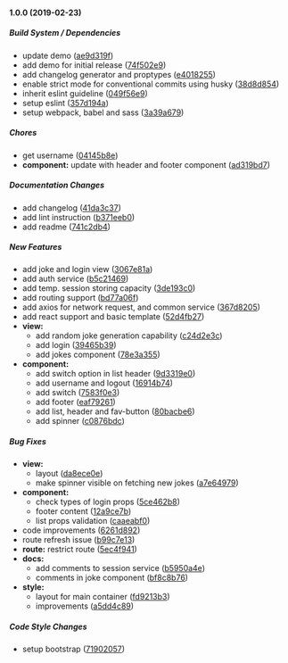 #### 1.0.0 (2019-02-23)

##### Build System / Dependencies

*  update demo ([ae9d319f](https://github.com/online-edu/react-norris/commit/ae9d319f965f3089a680c3a28dea4b11b3a7cb02))
*  add demo for initial release ([74f502e9](https://github.com/online-edu/react-norris/commit/74f502e9f24c0ba53eaa56f0e641a7f4d63fc946))
*  add changelog generator and proptypes ([e4018255](https://github.com/online-edu/react-norris/commit/e40182557b82d5c881c3d76c1c738d98cba49eab))
*  enable strict mode for conventional commits using husky ([38d8d854](https://github.com/online-edu/react-norris/commit/38d8d8540c4e1d253d7024b9e62bfc80a68a0e9d))
*  inherit eslint guideline ([049f56e9](https://github.com/online-edu/react-norris/commit/049f56e9e56895ea2ff70253cb865939452e6a49))
*  setup eslint ([357d194a](https://github.com/online-edu/react-norris/commit/357d194a7779ab4999394c1e5b4a4f2b8fbbab30))
*  setup webpack, babel and sass ([3a39a679](https://github.com/online-edu/react-norris/commit/3a39a679527d46f82b1f6fba0e9f771a0688796a))

##### Chores

*  get username ([04145b8e](https://github.com/online-edu/react-norris/commit/04145b8ef61a8712db34498ad72c26f01e80cf85))
* **component:**  update with header and footer component ([ad319bd7](https://github.com/online-edu/react-norris/commit/ad319bd7824448d47486c2b81b69c1fc8ea40175))

##### Documentation Changes

*  add changelog ([41da3c37](https://github.com/online-edu/react-norris/commit/41da3c37537db41d20e0d05cb56622c9a6bf3ee3))
*  add lint instruction ([b371eeb0](https://github.com/online-edu/react-norris/commit/b371eeb06cc34ed578b993fe970fb23e9c036e14))
*  add readme ([741c2db4](https://github.com/online-edu/react-norris/commit/741c2db4e5943a9e74294b239c9e6e98ae3e8022))

##### New Features

*  add joke and login view ([3067e81a](https://github.com/online-edu/react-norris/commit/3067e81a0d9dfe60f9a1be7d9860739c6eff1776))
*  add auth service ([b5c21469](https://github.com/online-edu/react-norris/commit/b5c214699f568d3f5d9bd4ec648cd9b99232d67a))
*  add temp. session storing capacity ([3de193c0](https://github.com/online-edu/react-norris/commit/3de193c02397b899382d2bb90821bd56be3814c2))
*  add routing support ([bd77a06f](https://github.com/online-edu/react-norris/commit/bd77a06fd5a15bdc7d909aa37055ecfa4a5b7da3))
*  add axios for network request, and common service ([367d8205](https://github.com/online-edu/react-norris/commit/367d820597689228a9fba6c5c65a59ad3bcf0bb9))
*  add react support and basic template ([52d4fb27](https://github.com/online-edu/react-norris/commit/52d4fb2778c945fc49ec5ccf3e0a89a8b6da4c6d))
* **view:**
  *  add random joke generation capability ([c24d2e3c](https://github.com/online-edu/react-norris/commit/c24d2e3cac3dff8a511c3d6701121f39793cecca))
  *  add login ([39465b39](https://github.com/online-edu/react-norris/commit/39465b39a1f4df670d71d50eccea4cca5414f3d1))
  *  add jokes component ([78e3a355](https://github.com/online-edu/react-norris/commit/78e3a3557157f65c4adfb2845f02973b89d8af75))
* **component:**
  *  add switch option in list header ([9d3319e0](https://github.com/online-edu/react-norris/commit/9d3319e0c44a6811a7932bde6fc69d7e61e03551))
  *  add username and logout ([16914b74](https://github.com/online-edu/react-norris/commit/16914b74b5712ed3f2e3d849174589982f388b24))
  *  add switch ([7583f0e3](https://github.com/online-edu/react-norris/commit/7583f0e370506cd9eada07342250833d01a12c89))
  *  add footer ([eaf79261](https://github.com/online-edu/react-norris/commit/eaf792613f628b18233fc4423bb27fd465141a5e))
  *  add list, header and fav-button ([80bacbe6](https://github.com/online-edu/react-norris/commit/80bacbe60dfb55cb8666b8a4f15b7f205d0067fa))
  *  add spinner ([c0876bdc](https://github.com/online-edu/react-norris/commit/c0876bdc2128e514ebb4f5508f6688166122ae8c))

##### Bug Fixes

* **view:**
  *  layout ([da8ece0e](https://github.com/online-edu/react-norris/commit/da8ece0ed06ef8ba64c9b2c8905ce798a303c9d9))
  *  make spinner visible on fetching new jokes ([a7e64979](https://github.com/online-edu/react-norris/commit/a7e6497948c68da2f61fbdae2d441d71cebd28eb))
* **component:**
  *  check types of login props ([5ce462b8](https://github.com/online-edu/react-norris/commit/5ce462b837a0fd23c0e3df0496478ba8b58926d0))
  *  footer content ([12a9ce7b](https://github.com/online-edu/react-norris/commit/12a9ce7ba92760b3b397e2d1279c5021808f2305))
  *  list props validation ([caaeabf0](https://github.com/online-edu/react-norris/commit/caaeabf008b1c66ab0010c945ff094af9c85cea6))
*  code improvements ([6261d892](https://github.com/online-edu/react-norris/commit/6261d892aa796aaa779928f1ce1645a9e32f1dce))
*  route refresh issue ([b99c7e13](https://github.com/online-edu/react-norris/commit/b99c7e1380ca8610be7c11596cdebbc4bbbc4e4d))
* **route:**  restrict route ([5ec4f941](https://github.com/online-edu/react-norris/commit/5ec4f941d4e479073953f019dbd2c9c843023e81))
* **docs:**
  *  add comments to session service ([b5950a4e](https://github.com/online-edu/react-norris/commit/b5950a4edd895d4c780c229b1e8995665f5d1c01))
  *  comments in joke component ([bf8c8b76](https://github.com/online-edu/react-norris/commit/bf8c8b76979a95ab07bd432fdda18e13c5f74e67))
* **style:**
  *  layout for main container ([fd9213b3](https://github.com/online-edu/react-norris/commit/fd9213b3628ea4ec84721897fe4f708f5b226a12))
  *  improvements ([a5dd4c89](https://github.com/online-edu/react-norris/commit/a5dd4c8963ccb4b7afcb342f8f3e35595627ad0d))

##### Code Style Changes

*  setup bootstrap ([71902057](https://github.com/online-edu/react-norris/commit/7190205715f50f36d20b908b497a8f87f8b25cf9))

